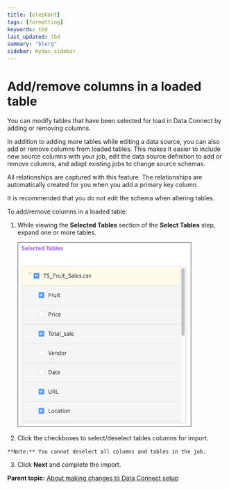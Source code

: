 ```yaml
---
title: [elephant]
tags: [formatting]
keywords: tbd
last_updated: tbd
summary: "blerg"
sidebar: mydoc_sidebar
---
```

# Add/remove columns in a loaded table

You can modify tables that have been selected for load in Data Connect by adding or removing columns.

In addition to adding more tables while editing a data source, you can also add or remove columns from loaded tables. This makes it easier to include new source columns with your job, edit the data source definition to add or remove columns, and adapt existing jobs to change source schemas.

All relationships are captured with this feature. The relationships are automatically created for you when you add a primary key column.

It is recommended that you do not edit the schema when altering tables.

To add/remove columns in a loaded table:

1.   While viewing the **Selected Tables** section of the **Select Tables** step, expand one or more tables. 

     ![](../../../images/select_tables.png "Selected Tables") 

2.   Click the checkboxes to select/deselect tables columns for import. 

    **Note:** You cannot deselect all columns and tables in the job.

3.   Click **Next** and complete the import. 

**Parent topic:** [About making changes to Data Connect setup](../../../data_connect/data_connect/making_changes/about_changing_etl_jobs.html)

